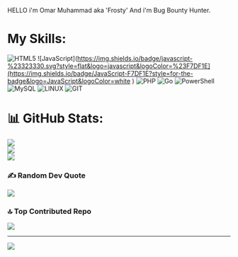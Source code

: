 
HELLO i'm Omar Muhammad aka 'Frosty' And i'm Bug Bounty Hunter. 


# My Skills: 
![HTML5](https://img.shields.io/badge/html5-%23E34F26.svg?style=flat&logo=html5&logoColor=white) ![JavaScript](https://img.shields.io/badge/javascript-%23323330.svg?style=flat&logo=javascript&logoColor=%23F7DF1E](https://img.shields.io/badge/JavaScript-F7DF1E?style=for-the-badge&logo=JavaScript&logoColor=white
) ![PHP](https://img.shields.io/badge/php-%23777BB4.svg?style=flat&logo=php&logoColor=white) ![Go](https://img.shields.io/badge/go-%2300ADD8.svg?style=flat&logo=go&logoColor=white) ![PowerShell](https://img.shields.io/badge/PowerShell-%235391FE.svg?style=flat&logo=powershell&logoColor=white) ![MySQL](https://img.shields.io/badge/mysql-%2300000f.svg?style=flat&logo=mysql&logoColor=white) ![LINUX](https://img.shields.io/badge/Linux-FCC624?style=flat&logo=linux&logoColor=black) ![GIT](https://img.shields.io/badge/Git-fc6d26?style=flat&logo=git&logoColor=white)
# 📊 GitHub Stats:
![](https://github-readme-stats.vercel.app/api?username=OMAR0x00&theme=blue-green&hide_border=false&include_all_commits=false&count_private=false)<br/>
![](https://github-readme-streak-stats.herokuapp.com/?user=OMAR0x00&theme=blue-green&hide_border=false)<br/>
![](https://github-readme-stats.vercel.app/api/top-langs/?username=OMAR0x00&theme=blue-green&hide_border=false&include_all_commits=false&count_private=false&layout=compact)

### ✍️ Random Dev Quote
![](https://quotes-github-readme.vercel.app/api?type=horizontal&theme=radical)

### 🔝 Top Contributed Repo
![](https://github-contributor-stats.vercel.app/api?username=OMAR0x00&limit=5&theme=matrix&combine_all_yearly_contributions=true)

---
[![](https://visitcount.itsvg.in/api?id=OMAR0x00&icon=5&color=3)](https://visitcount.itsvg.in)

<!-- Proudly created with GPRM ( https://gprm.itsvg.in ) -->

